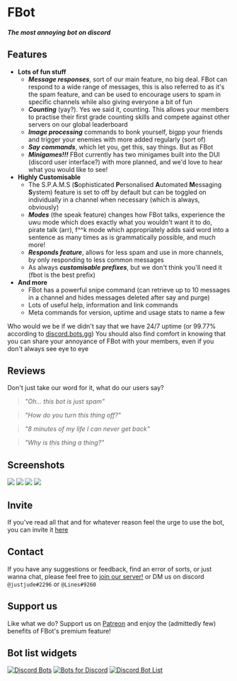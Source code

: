 # **FBot**
##### *The most annoying bot on discord*

## Features
- **Lots of fun stuff**
 	- ***Message responses***, sort of our main feature, no big deal. FBot can respond to a wide range of messages, this is also referred to as it's the spam feature, and can be used to encourage users to spam in specific channels while also giving everyone a bit of fun
 	- ***Counting*** (yay?). Yes we said it, counting. This allows your members to practise their first grade counting skills and compete against other servers on our global leaderboard
 	- ***Image processing*** commands to bonk yourself, bigpp your friends and trigger your enemies with more added regularly (sort of)
 	- ***Say commands***, which let you, get this, say things. But as FBot
 	- ***Minigames!!!*** FBot currently has two minigames built into the DUI (discord user interface?) with more planned, and we'd love to hear what you would like to see!
- **Highly Customisable**
  - The S.P.A.M.S (**S**ophisticated **P**ersonalised **A**utomated **M**essaging **S**ystem) feature is set to off by default but can be toggled on individually in a channel when necessary (which is always, obviously)
  - ***Modes*** (the speak feature) changes how FBot talks, experience the uwu mode which does exactly what you wouldn't want it to do, pirate talk (arr), f^^k mode which appropriately adds said word into a sentence as many times as is grammatically possible, and much more!
  - ***Responds feature***, allows for less spam and use in more channels, by only responding to less common messages
  - As always ***customisable prefixes***, but we don't think you'll need it (fbot is the best prefix)
- **And more**
 	- FBot has a powerful snipe command (can retrieve up to 10 messages in a channel and hides messages deleted after say and purge)
 	- Lots of useful help, information and link commands
 	- Meta commands for version, uptime and usage stats to name a few

Who would we be if we didn't say that we have 24/7 uptime (or 99.77% according to [discord.bots.gg](https://discord.bots.gg/bots/711934102906994699))
You should also find comfort in knowing that you can share your annoyance of FBot with your members, even if you don't always see eye to eye

## **Reviews**
Don't just take our word for it, what do our users say?
 > *"Oh... this bot is just spam"*
 
 > *"How do you turn this thing off?"*
 
 > *"8 minutes of my life I can never get back"*
 
 > *"Why is this thing a thing?"*

## **Screenshots**

[![](https://cdn.discordapp.com/attachments/829402002991349781/843635450618576896/unknown.png)](https://github.com/judev1/FBot)
[![](https://cdn.discordapp.com/attachments/829402002991349781/843634247565574144/unknown.png)](https://github.com/judev1/FBot)
[![](https://cdn.discordapp.com/attachments/829402002991349781/843633872570417182/unknown.png)](https://github.com/judev1/FBot)
[![](https://cdn.discordapp.com/attachments/829402002991349781/843632816503783514/unknown.png)](https://github.com/judev1/FBot)

## **Invite**
If you've read all that and for whatever reason feel the urge to use the bot, you can invite it [here](https://fbot.breadhub.uk/invite)
 
## **Contact**
If you have any suggestions or feedback, find an error of sorts, or just wanna chat, please feel free to [join our server!](https://fbot.breadhub.uk/server) or DM us on discord `@justjude#2296` or `@Lines#9260`

## **Support us**
Like what we do? Support us on [Patreon](https://www.patreon.com/fbotbot) and enjoy the (admittedly few) benefits of FBot's premium feature!

## **Bot list widgets**
[![Discord Bots](https://top.gg/api/widget/711934102906994699.svg)](https://top.gg/bot/711934102906994699)
[![Bots for Discord](https://botsfordiscord.com/api/bot/711934102906994699/widget)](https://botsfordiscord.com/bots/711934102906994699)
[![Discord Bot List](https://discordbotlist.com/bots/fbot/widget)](https://discordbotlist.com/bots/fbot)
